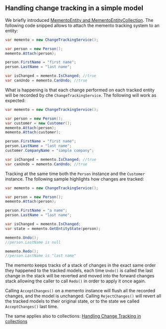 ## Handling change tracking in a simple model

We briefly introduced [MementoEntity and MementoEntityCollection](memento-entities.md). The following code snipped allows to attach the memento tracking system to an entity:

```csharp
var memento = new ChangeTrackingService();

var person = new Person();
memento.Attach(person);

person.FirstName = "first name";
person.LastName = "last name";

var isChanged = memento.IsChanged; //true
var canUndo = memento.CanUndo; //true
```

What is happening is that each change performed on each tracked entity will be recorded by che `ChangeTrackingService`. The following will work as expected:

```csharp
var memento = new ChangeTrackingService();

var person = new Person();
var customer = new Customer();
memento.Attach(person);
memento.Attach(customer);

person.FirstName = "first name";
person.LastName = "last name";
customer.CompanyName = "sample company";

var isChanged = memento.IsChanged; //true
var canUndo = memento.CanUndo; //true
```

Tracking at the same time both the `Person` instance and the `Customer` instance. The following sample highlights how changes are tracked:

```csharp
var memento = new ChangeTrackingService();

var person = new Person();
memento.Attach(person);

person.FirstName = "a name";
person.LastName = "last name";

var isChanged = memento.IsChanged;
var state = memento.GetEntityState(person);

memento.Undo();
//person.LastName is null

memento.Redo();
//person.LastName is "last name"
```

The memento keeps tracks of a stack of changes in the exact same order they happened to the tracked models, each time `Undo()` is called the last change in the stack will be reverted and moved into the forward changes stack allowing the caller to call `Redo()` in order to apply it once again.

Calling `AcceptChanges()` on a memento instance will flush all the recorded changes, and the model is unchanged. Calling `RejectChanges()` will revert all the tracked models to their original state, or to the state we called `AcceptChanges()` last time.

The same applies also to collections: [Handling Change Tracking in collections](collections.md)
